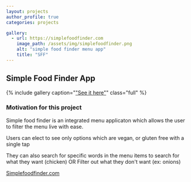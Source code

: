 ```yaml
---
layout: projects
author_profile: true
categories: projects

gallery:
  - url: https://simplefoodfinder.com
    image_path: /assets/img/simplefoodfinder.png
    alt: "simple food finder menu app"
    title: "SFF"
---
```


## Simple Food Finder App

{% include gallery caption="["See it here"](https://simplefoodfinder.com)" class="full" %}

### Motivation for this project

Simple food finder is an integrated menu applicaton which allows the user to filter the menu live with ease.

Users can elect to see only options which are vegan, or gluten free with a single tap

They can also search for specific words in the menu items to search for what they want (chicken) OR
Filter out what they don't want (ex: onions)

[Simplefoodfinder.com][1]

[1]: https://simplefoodfinder.com/
